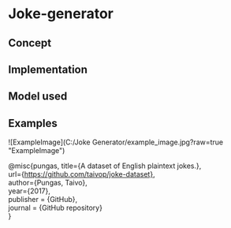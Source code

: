 # Joke-generator

## Concept

## Implementation

## Model used

## Examples

![ExampleImage](C:/Joke Generator/example_image.jpg?raw=true "ExampleImage")


@misc{pungas,
        title={A dataset of English plaintext jokes.},  
        url={https://github.com/taivop/joke-dataset},  
        author={Pungas, Taivo},  
        year={2017},  
        publisher = {GitHub},  
        journal = {GitHub repository}  
}
